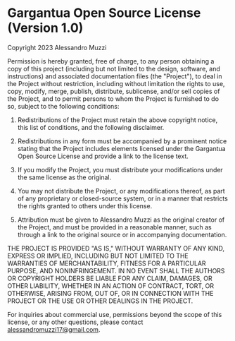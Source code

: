 # Gargantua Open Source License (Version 1.0)

Copyright 2023 Alessandro Muzzi

Permission is hereby granted, free of charge, to any person obtaining a copy of this project (including but not limited to the design, software, and instructions) and associated documentation files (the 
"Project"), to deal in the Project without restriction, including without limitation the rights to use, copy, modify, merge, publish, distribute, sublicense, and/or sell copies of the Project, and to 
permit persons to whom the Project is furnished to do so, subject to the following conditions:

1. Redistributions of the Project must retain the above copyright notice, this list of conditions, and the following disclaimer.

2. Redistributions in any form must be accompanied by a prominent notice stating that the Project includes elements licensed under the Gargantua Open Source License and provide a link to the license text.

3. If you modify the Project, you must distribute your modifications under the same license as the original.

4. You may not distribute the Project, or any modifications thereof, as part of any proprietary or closed-source system, or in a manner that restricts the rights granted to others under this license.

5. Attribution must be given to Alessandro Muzzi as the original creator of the Project, and must be provided in a reasonable manner, such as through a link to the original source or in accompanying 
documentation.

THE PROJECT IS PROVIDED "AS IS," WITHOUT WARRANTY OF ANY KIND, EXPRESS OR IMPLIED, INCLUDING BUT NOT LIMITED TO THE WARRANTIES OF MERCHANTABILITY, FITNESS FOR A PARTICULAR PURPOSE, AND NONINFRINGEMENT. IN 
NO EVENT SHALL THE AUTHORS OR COPYRIGHT HOLDERS BE LIABLE FOR ANY CLAIM, DAMAGES, OR OTHER LIABILITY, WHETHER IN AN ACTION OF CONTRACT, TORT, OR OTHERWISE, ARISING FROM, OUT OF, OR IN CONNECTION WITH THE 
PROJECT OR THE USE OR OTHER DEALINGS IN THE PROJECT.

For inquiries about commercial use, permissions beyond the scope of this license, or any other questions, please contact alessandromuzzi17@gmail.com.
